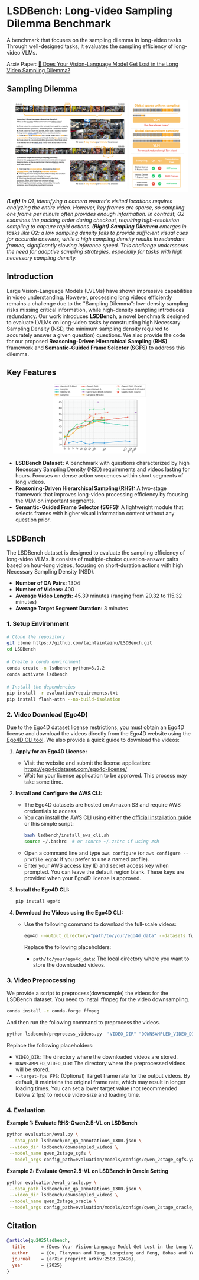 # LSDBench: Long-video Sampling Dilemma Benchmark


A benchmark that focuses on the sampling dilemma in long-video tasks. Through well-designed tasks, it evaluates the sampling efficiency of long-video VLMs.

Arxiv Paper: [📖 Does Your Vision-Language Model Get Lost in the Long Video Sampling Dilemma?](https://arxiv.org/abs/2503.12496)   


## Sampling Dilemma

<div align=center>
<img width="95%" src="assets/teaser.png"/>
</div>

***(Left)** In Q1, identifying a camera wearer's visited locations requires analyzing the entire video. However, key frames are sparse, so sampling one frame per minute often provides enough information. In contrast, Q2 examines the packing order during checkout, requiring high-resolution sampling to capture rapid actions. **(Right)** **Sampling Dilemma** emerges in tasks like Q2: a low sampling density fails to provide sufficient visual cues for accurate answers, while a high sampling density results in redundant frames, significantly slowing inference speed. This challenge underscores the need for adaptive sampling strategies, especially for tasks with high necessary sampling density.*


## Introduction

Large Vision-Language Models (LVLMs) have shown impressive capabilities in video understanding. However, processing long videos efficiently remains a challenge due to the "Sampling Dilemma": low-density sampling risks missing critical information, while high-density sampling introduces redundancy. Our work introduces **LSDBench**, a novel benchmark designed to evaluate LVLMs on long-video tasks by constructing high Necessary Sampling Density (NSD, the minimum sampling density required to accurately answer a given question) questions. We also provide the code for our proposed **Reasoning-Driven Hierarchical Sampling (RHS)** framework and **Semantic-Guided Frame Selector (SGFS)** to address this dilemma.

## Key Features

<div align=center>
<img width="50%" src="assets/accuracy_vs_frames.png"/>
</div>


*   **LSDBench Dataset:** A benchmark with questions characterized by high Necessary Sampling Density (NSD) requirements and videos lasting for hours.  Focuses on dense action sequences within short segments of long videos.
*   **Reasoning-Driven Hierarchical Sampling (RHS):** A two-stage framework that improves long-video processing efficiency by focusing the VLM on important segments.
*   **Semantic-Guided Frame Selector (SGFS):** A lightweight module that selects frames with higher visual information content without any question prior.

## LSDBench


The LSDBench dataset is designed to evaluate the sampling efficiency of long-video VLMs. It consists of multiple-choice question-answer pairs based on hour-long videos, focusing on short-duration actions with high Necessary Sampling Density (NSD).

*   **Number of QA Pairs:** 1304
*   **Number of Videos:** 400
*   **Average Video Length:** 45.39 minutes (ranging from 20.32 to 115.32 minutes)
*   **Average Target Segment Duration:** 3 minutes

### 1. Setup Environment

```bash
# Clone the repository
git clone https://github.com/taintaintainu/LSDBench.git
cd LSDBench

# Create a conda environment
conda create -n lsdbench python=3.9.2
conda activate lsdbench

# Install the dependencies
pip install -r evaluation/requirements.txt
pip install flash-attn --no-build-isolation
```

### 2. Video Download (Ego4D)

Due to the Ego4D dataset license restrictions, you must obtain an Ego4D license and download the videos directly from the Ego4D website using the [Ego4D CLI tool](https://github.com/facebookresearch/Ego4d/tree/main/ego4d/cli). We also provide a quick guide to download the videos:


1.  **Apply for an Ego4D License:**

    *   Visit the website and submit the license application: https://ego4ddataset.com/ego4d-license/
    *   Wait for your license application to be approved. This process may take some time.

2.  **Install and Configure the AWS CLI:**

    *   The Ego4D datasets are hosted on Amazon S3 and require AWS credentials to access.
    *   You can install the AWS CLI using either the [official installation guide](https://aws.amazon.com/cli/) or this simple script:
        ```bash
        bash lsdbench/install_aws_cli.sh
        source ~/.bashrc  # or source ~/.zshrc if using zsh
        ```
    *   Open a command line and type `aws configure` (or `aws configure --profile ego4d` if you prefer to use a named profile).
    *   Enter your AWS access key ID and secret access key when prompted. You can leave the default region blank. These keys are provided when your Ego4D license is approved.

3.  **Install the Ego4D CLI:**

    ```bash
    pip install ego4d
    ```

4.  **Download the Videos using the Ego4D CLI:**

    *   Use the following command to download the full-scale videos:

        ```bash
        ego4d --output_directory="path/to/your/ego4d_data" --datasets full_scale --video_uid_file "lsdbench/video_ids.txt" 
        ```

        Replace the following placeholders:

        *   `path/to/your/ego4d_data`: The local directory where you want to store the downloaded videos.

### 3. Video Preprocessing

We provide a script to preprocess(downsample) the videos for the LSDBench dataset. You need to install ffmpeg for the video downsampling.
```bash
conda install -c conda-forge ffmpeg
```
And then run the following command to preprocess the videos.
```bash
python lsdbench/preprocess_videos.py  "VIDEO_DIR" "DOWNSAMPLED_VIDEO_DIR" "lsdbench/video_ids.txt" [--target-fps FPS]
```

Replace the following placeholders:

*   `VIDEO_DIR`: The directory where the downloaded videos are stored.
*   `DOWNSAMPLED_VIDEO_DIR`: The directory where the preprocessed videos will be stored.
*   `--target-fps FPS`: (Optional) Target frame rate for the output videos. By default, it maintains the original frame rate, which may result in longer loading times. You can set a lower target value (not recommended below 2 fps) to reduce video size and loading time.


### 4. Evaluation

**Example 1: Evaluate RHS-Qwen2.5-VL on LSDBench**
```bash
python evaluation/eval.py \
 --data_path lsdbench/mc_qa_annotations_1300.json \
 --video_dir lsdbench/downsampled_videos \
 --model_name qwen_2stage_sgfs \
 --model_args config_path=evaluation/models/configs/qwen_2stage_sgfs.yaml,use_flash_attention_2=True
```

**Example 2: Evaluate Qwen2.5-VL on LSDBench in Oracle Setting**
```bash
python evaluation/eval_oracle.py \
 --data_path lsdbench/mc_qa_annotations_1300.json \
 --video_dir lsdbench/downsampled_videos \
 --model_name qwen_2stage_oracle \
 --model_args config_path=evaluation/models/configs/qwen_2stage_oracle_1fps.yaml,use_flash_attention_2=True
```

## Citation

```bibtex
@article{qu2025lsdbench,
  title      = {Does Your Vision-Language Model Get Lost in the Long Video Sampling Dilemma?},
  author     = {Qu, Tianyuan and Tang, Longxiang and Peng, Bohao and Yang, Senqiao and Yu, Bei and Jia, Jiaya},
  journal    = {arXiv preprint arXiv:2503.12496},
  year       = {2025}
}
```